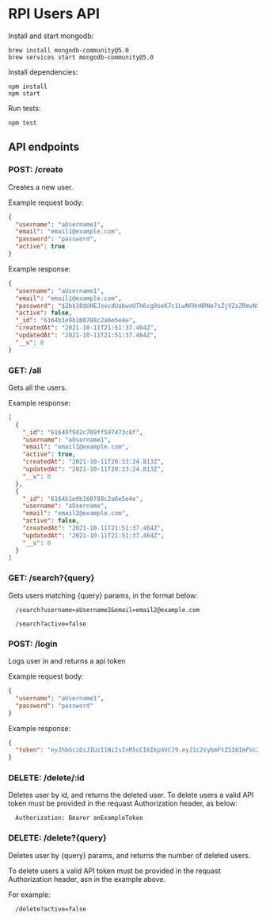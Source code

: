 # RPI Users API

Install and start mongodb:

```shell
brew install mongodb-community@5.0
brew services start mongodb-community@5.0
```

Install dependencies:

```shell
npm install
npm start
```

Run tests:

```shell
npm test
```

## API endpoints

### POST: /create

Creates a new user.

Example request body:

```json
{
  "username": "aUsername1",
  "email": "email1@example.com",
  "password": "password",
  "active": true
}
```

Example response:

```json
{
  "username": "aUsername1",
  "email": "email1@example.com",
  "password": "$2b$10$UHEJovcdUabwxUTh6cg9seK7c1LwNFHnNRNe7sZjVZxZRmvNXCdS.",
  "active": false,
  "_id": "6164b1e9b160788c2a6e5e4e",
  "createdAt": "2021-10-11T21:51:37.464Z",
  "updatedAt": "2021-10-11T21:51:37.464Z",
  "__v": 0
}
```

### GET: /all

Gets all the users.

Example response:

```json
[
  {
    "_id": "61649f942c709ff597473c8f",
    "username": "aUsername1",
    "email": "email1@example.com",
    "active": true,
    "createdAt": "2021-10-11T20:33:24.813Z",
    "updatedAt": "2021-10-11T20:33:24.813Z",
    "__v": 0
  },
  {
    "_id": "6164b1e9b160788c2a6e5e4e",
    "username": "aUsername",
    "email": "email2@example.com",
    "active": false,
    "createdAt": "2021-10-11T21:51:37.464Z",
    "updatedAt": "2021-10-11T21:51:37.464Z",
    "__v": 0
  }
]
```

### GET: /search?{query}

Gets users matching {query} params, in the format below:

```url
  /search?username=aUsername2&email=email2@example.com

  /search?active=false
```

### POST: /login

Logs user in and returns a api token

Example request body:

```json
{
  "username": "aUsername1",
  "password": "password"
}
```

Example response:

```json
{
  "token": "eyJhbGciOiJIUzI1NiIsInR5cCI6IkpXVCJ9.eyJ1c2VybmFtZSI6ImFVc2VybmFtZTEiLCJlbWFpbCI6ImVtYWlsMUBleGFtcGxlLmNvbSIsImlhdCI6MTYzMzk4OTc2Mn0.bZAZvbR2VFMJX1zBrud66t-ISygTAqhAcIVc3GB9ef0"
}
```

### DELETE: /delete/:id

Deletes user by id, and returns the deleted user.
To delete users a valid API token must be provided in the requast Authorization header, as below:

```shell
  Authorization: Bearer anExampleToken
```

### DELETE: /delete?{query}

Deletes user by {query} params, and returns the number of deleted users.

To delete users a valid API token must be provided in the requast Authorization header, asn in the example above.

For example:

```url
  /delete?active=false
```
